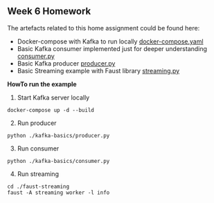 ## Week 6 Homework 

The artefacts related to this home assignment could be found here:
- Docker-compose with Kafka to run locally [docker-compose.yaml](./docker-compose.yaml) 
- Basic Kafka consumer implemented just for deeper understanding [consumer.py](./kafka-basics/consumer.py)
- Basic Kafka producer [producer.py](./kafka-basics/producer.py)
- Basic Streaming example with Faust library [streaming.py](./faust-streaming/streaming.py)

**HowTo run the example**

1. Start Kafka server locally
```shell
docker-compose up -d --build
```
2. Run producer
```shell
python ./kafka-basics/producer.py
```

3. Run consumer
```shell
python ./kafka-basics/consumer.py
```

4. Run streaming
```shell
cd ./faust-streaming
faust -A streaming worker -l info
```